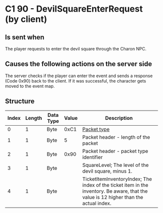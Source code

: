 # C1 90 - DevilSquareEnterRequest (by client)

## Is sent when

The player requests to enter the devil square through the Charon NPC.

## Causes the following actions on the server side

The server checks if the player can enter the event and sends a response (Code 0x90) back to the client. If it was successful, the character gets moved to the event map.

## Structure

| Index | Length | Data Type | Value | Description |
|-------|--------|-----------|-------|-------------|
| 0 | 1 |   Byte   | 0xC1  | [Packet type](PacketTypes.md) |
| 1 | 1 |    Byte   |   5   | Packet header - length of the packet |
| 2 | 1 |    Byte   | 0x90  | Packet header - packet type identifier |
| 3 | 1 | Byte |  | SquareLevel; The level of the devil square, minus 1. |
| 4 | 1 | Byte |  | TicketItemInventoryIndex; The index of the ticket item in the inventory. Be aware, that the value is 12 higher than the actual index. |